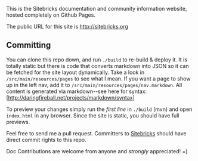 This is the Sitebricks documentation and community information website, hosted completely on Github
Pages.

The public URL for this site is http://sitebricks.org

## Committing

You can clone this repo down, and run `./build` to re-build & deploy it. It is totally static but
 there is code that converts markdown into JSON so it can be fetched for the site layout dynamically.
Take a look in `/src/main/resources/pages` to see what I mean. If you want a page to show up in the left nav, add
 it to `/src/main/resources/pages/nav.markdown`. All content is generated via markdown--see here
  for syntax: [http://daringfireball.net/projects/markdown/syntax]

To preview your changes simply run the *first line* in `./build` (mvn) and open `index.html` in any
 browser. Since the site is static, you should have full previews.

Feel free to send me a pull request. Committers to [Sitebricks](http://github.com/dhanji/sitebricks)
 should have direct commit rights to this repo.

Doc Contributions are welcome from anyone and *strongly* appreciated! =)
